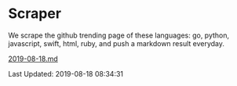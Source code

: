 # Scraper

We scrape the github trending page of these languages: go, python, javascript, swift, html, ruby, and push a markdown result everyday.

[2019-08-18.md](https://github.com/henson/Scraper/blob/master/2019-08-18.md)

Last Updated: 2019-08-18 08:34:31